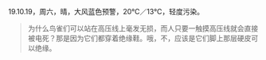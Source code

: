 <link href="../../css/style.css" rel="stylesheet" type="text/css" />

<span class="fzzy">19.10.19，周六，晴，大风蓝色预警，20℃／13℃，轻度污染。

> 为什么鸟雀们可以站在高压线上毫发无损，而人只要一触摸高压线就会直接被电死？那是因为它们都穿着绝缘鞋。哦，不，应该是它们脚上那层硬皮可以绝缘。

<div class="p">


